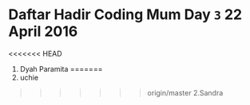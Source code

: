 # Daftar Hadir Coding Mum Day `3` 22 April 2016

<<<<<<< HEAD
1. Dyah Paramita
=======
1. uchie
>>>>>>> origin/master
2.Sandra
